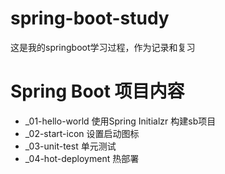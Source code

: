 # spring-boot-study
这是我的springboot学习过程，作为记录和复习

# Spring Boot 项目内容
- _01-hello-world   使用Spring Initialzr 构建sb项目
- _02-start-icon    设置启动图标
- _03-unit-test     单元测试
- _04-hot-deployment  热部署




